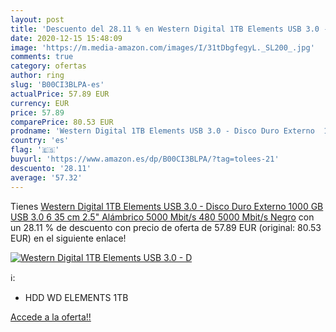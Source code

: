 ```yaml
---
layout: post
title: 'Descuento del 28.11 % en Western Digital 1TB Elements USB 3.0 - D'
date: 2020-12-15 15:48:09
image: 'https://m.media-amazon.com/images/I/31tDbgfegyL._SL200_.jpg'
comments: true
category: ofertas
author: ring
slug: 'B00CI3BLPA-es'
actualPrice: 57.89 EUR
currency: EUR
price: 57.89
comparePrice: 80.53 EUR
prodname: 'Western Digital 1TB Elements USB 3.0 - Disco Duro Externo  1000 GB  USB 3.0  6 35 cm  2.5"   Alámbrico  5000 Mbit/s  480  5000 Mbit/s  Negro'
country: 'es'
flag: '🇪🇸'
buyurl: 'https://www.amazon.es/dp/B00CI3BLPA/?tag=tolees-21'
descuento: '28.11'
average: '57.32'
---
```


Tienes [Western Digital 1TB Elements USB 3.0 - Disco Duro Externo  1000 GB  USB 3.0  6 35 cm  2.5"   Alámbrico  5000 Mbit/s  480  5000 Mbit/s  Negro](https://www.amazon.es/dp/B00CI3BLPA/?tag=tolees-21) con un 28.11 % de descuento con precio de oferta de 57.89 EUR (original: 80.53 EUR) en el siguiente enlace!

[![Western Digital 1TB Elements USB 3.0 - D](https://m.media-amazon.com/images/I/31tDbgfegyL._SL200_.jpg)](https://www.amazon.es/dp/B00CI3BLPA/?tag=tolees-21)

ℹ️:

- HDD WD ELEMENTS 1TB

[Accede a la oferta!!](https://www.amazon.es/dp/B00CI3BLPA/?tag=tolees-21)
